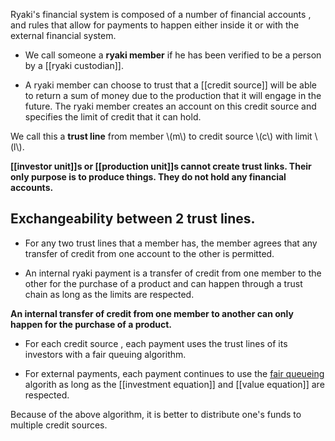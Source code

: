 Ryaki's financial system is composed of a number of financial accounts , and rules that allow for payments to happen  either inside it or with the external financial system.


* We call someone a **ryaki member** if he has been verified to be a person by a [[ryaki custodian]].

* A ryaki member can choose to trust that a [[credit source]] will be able to return a sum of money due to the production that it will engage in the future. The ryaki member creates an account on this credit source and specifies the limit of credit that it can hold. 

We call this a **trust line** from member \\(m\\) to credit source \\(c\\) with limit \\(l\\). 

**[[investor unit]]s or [[production unit]]s cannot create trust links. Their only purpose is to produce things. They do not hold any financial accounts.**

## Exchangeability between 2 trust lines.

* For any two trust lines that a member has, the member agrees that any transfer of credit from one account to the other is permitted.

* An internal ryaki payment is a transfer of credit from one member to the other for the purchase of a product and can happen through a trust chain as long as the limits are respected.

**An internal transfer of credit from one member to another can only happen for the purchase of a product.**

* For each credit source , each payment uses the trust lines of its investors with a fair queuing algorithm.

* For external payments, each payment continues to use the [fair queueing](http://en.wikipedia.org/wiki/Fair_queuing) algorith as long as the [[investment equation]] and [[value equation]] are respected.

Because of the above algorithm, it is better to distribute one's funds to multiple credit sources.


